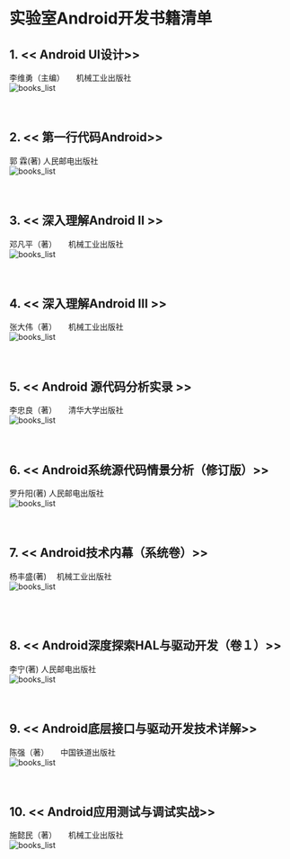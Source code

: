 
# 实验室Android开发书籍清单

## 1. << Android UI设计>>
李维勇（主编）　　机械工业出版社  
![books_list](images/book1_ui.png)
 <br />    
 <br />     
## 2. << 第一行代码Android>>
郭 霖(著)  人民邮电出版社   
![books_list](images/book2_first_code.png)
 <br />   
 <br />   
## 3. << 深入理解Android II >>
邓凡平（著）　　机械工业出版社    
![books_list](images/book3_deep2.png) 
 <br />     
 <br />    
## 4. << 深入理解Android III >>
张大伟（著）　　机械工业出版社        
![books_list](images/book4_deep3.png)
 <br />    
 <br />    
## 5. << Android 源代码分析实录 >>
李忠良（著）　　清华大学出版社    
![books_list](images/book5_note.png)
 <br />   
 <br />    
## 6. << Android系统源代码情景分析（修订版）>>
罗升阳(著)  人民邮电出版社      
![books_list](images/book6_analyse.png)
 <br />    
 <br />   
## 7. << Android技术内幕（系统卷）>>
杨丰盛(著)  　机械工业出版社   
![books_list](images/book7_inside.png)  
 <br />   
 <br />   
## 8. << Android深度探索HAL与驱动开发（卷１）>>
李宁(著)  人民邮电出版社   
![books_list](images/book8_driver_develop.png)
 <br />    
 <br />   
## 9. << Android底层接口与驱动开发技术详解>>
陈强（著）　　中国铁道出版社   
![books_list](images/book9_driver_analyse.png) 
 <br />    
 <br />    
## 10. << Android应用测试与调试实战>>
施懿民（著）　　机械工业出版社   
![books_list](images/book10_test.png)
